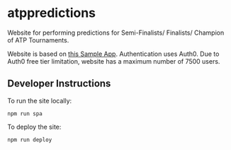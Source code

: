 # atppredictions

Website for performing predictions for Semi-Finalists/ Finalists/ Champion of ATP Tournaments.

Website is based on [this Sample App](https://github.com/auth0-samples/auth0-react-samples/tree/master/Sample-01). Authentication uses Auth0. Due to Auth0 free tier limitation, website has a maximum number of 7500 users.

## Developer Instructions

To run the site locally:

```
npm run spa
```

To deploy the site:

```
npm run deploy
```
